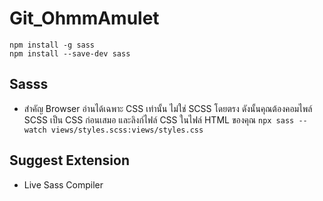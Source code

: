 # Git_OhmmAmulet
 




```
npm install -g sass 
npm install --save-dev sass
```

## Sasss
- สำคัญ Browser อ่านได้เฉพาะ CSS เท่านั้น ไม่ใช่ SCSS โดยตรง ดังนั้นคุณต้องคอมไพล์ SCSS เป็น CSS ก่อนเสมอ และลิงก์ไฟล์ CSS ในไฟล์ HTML ของคุณ
```npx sass --watch views/styles.scss:views/styles.css```

## Suggest Extension 
- Live Sass Compiler
